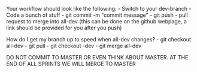 Your workflow should look like the following:
    - Switch to your dev-branch
        - Code a bunch of stuff
    - git commit -m "commit message"
    - git push
    - pull request to merge into all-dev (this can be done on the github webpage, a link should be provided for you after you push)


How do I get my branch up to speed when all-dev changes?
    - git checkout all-dev
    - git pull
    - git checkout <name>-dev
    - git merge all-dev


DO NOT COMMIT TO MASTER OR EVEN THINK ABOUT MASTER. AT THE END OF ALL SPRINTS WE WILL MERGE TO MASTER
